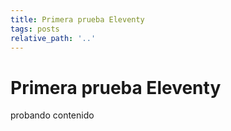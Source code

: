 ```yaml
---
title: Primera prueba Eleventy
tags: posts
relative_path: '..'
---
```


# Primera prueba Eleventy

probando contenido